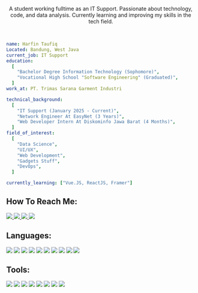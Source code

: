 <div id="header" align="center">
    <p>A student working fulltime as an IT Support. Passionate about technology, code, and data analysis. Currently learning and improving my skills in the tech field.</p>
</div>
<br>

```yaml
name: Harfin Taufiq
Located: Bandung, West Java
current_job: IT Support
education:
  [
    "Bachelor Degree Information Technology (Sophomore)",
    "Vocational High School "Software Engineering" (Graduated)",
  ]
work_at: PT. Trimas Sarana Garment Industri

technical_background:
  [
    "IT Support (January 2025 - Current)",
    "Network Engineer At EasyNet (3 Years)",
    "Web Developer Intern At Diskominfo Jawa Barat (4 Months)",
  ]
field_of_interest:
  [
    "Data Science",
    "UI/UX",
    "Web Development",
    "Gadgets Stuff",
    "DevOps",
  ]

currently_learning: ["Vue.JS, ReactJS, Framer"]
```

## How To Reach Me:
<div id="badges">
    <a href="https://www.linkedin.com/in/harfin-taufiq">
        <img src="https://img.shields.io/badge/linkedin-%230077B5.svg?style=for-the-badge&logo=linkedin&logoColor=white"/>
    </a>
    <a href="https://steamcommunity.com/id/myouiboo/">
        <img src="https://img.shields.io/badge/steam-%23000000.svg?style=for-the-badge&logo=steam&logoColor=white"/>
    </a>
    <a href="https://www.instagram.com/simpingsohard/">
        <img src="https://img.shields.io/badge/Instagram-%23E4405F.svg?style=for-the-badge&logo=Instagram&logoColor=white"/>
    </a>
    <a href="harfintaufiq@gmail.com">
        <img src="https://img.shields.io/badge/Gmail-D14836?style=for-the-badge&logo=gmail&logoColor=white"/>
    </a>
</div>

## Languages:
<div id="languages">
    <img src="https://img.shields.io/badge/vuejs-%2335495e.svg?style=for-the-badge&logo=vuedotjs&logoColor=%234FC08D"/>
    <img src="https://img.shields.io/badge/vite-%23646CFF.svg?style=for-the-badge&logo=vite&logoColor=white"/>
    <img src="https://img.shields.io/badge/Vuetify-1867C0?style=for-the-badge&logo=vuetify&logoColor=AEDDFF"/>
    <img src="https://img.shields.io/badge/html5-%23E34F26.svg?style=for-the-badge&logo=html5&logoColor=white"/>
    <img src="https://img.shields.io/badge/tailwindcss-%2338B2AC.svg?style=for-the-badge&logo=tailwind-css&logoColor=white"/>
    <img src="https://img.shields.io/badge/css3-%231572B6.svg?style=for-the-badge&logo=css3&logoColor=white"/>
    <img src="https://img.shields.io/badge/javascript-%23323330.svg?style=for-the-badge&logo=javascript&logoColor=%23F7DF1E"/>
    <img src="https://img.shields.io/badge/java-%23ED8B00.svg?style=for-the-badge&logo=openjdk&logoColor=white"/>
    <img src="https://img.shields.io/badge/react-%2320232a.svg?style=for-the-badge&logo=react&logoColor=%2361DAFB"/>
    <img src="https://img.shields.io/badge/python-3670A0?style=for-the-badge&logo=python&logoColor=ffdd54"/>
    
</div>

## Tools:
<div id="tools">
    <img src="https://img.shields.io/badge/Framer-black?style=for-the-badge&logo=framer&logoColor=blue"/>
    <img src="https://img.shields.io/badge/figma-%23F24E1E.svg?style=for-the-badge&logo=figma&logoColor=white"/>
    <img src="https://img.shields.io/badge/Visual%20Studio%20Code-0078d7.svg?style=for-the-badge&logo=visual-studio-code&logoColor=white"/>
    <img src="https://img.shields.io/badge/NetBeansIDE-1B6AC6.svg?style=for-the-badge&logo=apache-netbeans-ide&logoColor=white"/>
    <img src="https://img.shields.io/badge/github-%23121011.svg?style=for-the-badge&logo=github&logoColor=white"/>
    <img src="https://img.shields.io/badge/mysql-4479A1.svg?style=for-the-badge&logo=mysql&logoColor=white"/>
    <img src="https://img.shields.io/badge/vercel-%23000000.svg?style=for-the-badge&logo=vercel&logoColor=white"/>
    <img src="https://img.shields.io/badge/Microsoft_Excel-217346?style=for-the-badge&logo=microsoft-excel&logoColor=white"/>
</div>

